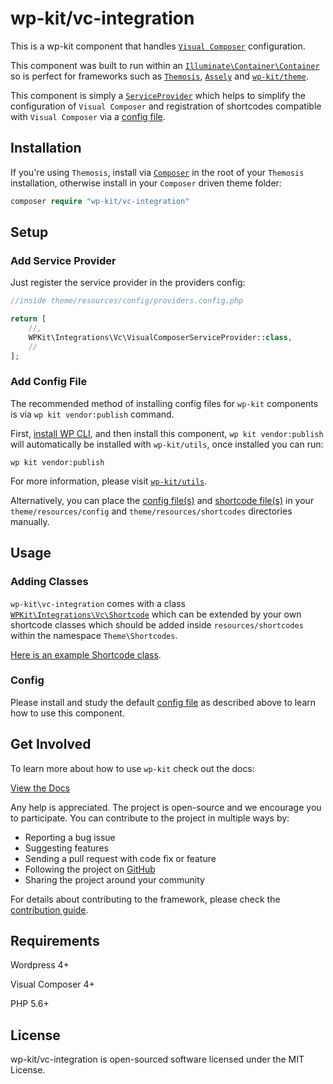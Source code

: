 # wp-kit/vc-integration

This is a wp-kit component that handles [```Visual Composer```](https://vc.wpbakery.com/) configuration. 

This component was built to run within an [```Illuminate\Container\Container```](https://github.com/illuminate/container/blob/master/Container.php) so is perfect for frameworks such as [```Themosis```](http://framework.themosis.com/), [```Assely```](https://assely.org/) and [```wp-kit/theme```](https://github.com/wp-kit/theme).

This component is simply a [```ServiceProvider```](https://github.com/wp-kit/vc-integration/blob/master/src/Vc/VisualComposerServiceProvider.php) which helps to simplify the configuration of ```Visual Composer``` and registration of shortcodes compatible with ```Visual Composer``` via a [config file](config/vc.config.php).

## Installation

If you're using ```Themosis```, install via [```Composer```](https://getcomposer.org/) in the root of your ```Themosis``` installation, otherwise install in your ```Composer``` driven theme folder:

```php
composer require "wp-kit/vc-integration"
```

## Setup

### Add Service Provider

Just register the service provider in the providers config:

```php
//inside theme/resources/config/providers.config.php

return [
	//,
	WPKit\Integrations\Vc\VisualComposerServiceProvider::class,   
	//
];
```

### Add Config File

The recommended method of installing config files for ```wp-kit``` components is via ```wp kit vendor:publish``` command.

First, [install WP CLI](http://wp-cli.org/), and then install this component, ```wp kit vendor:publish``` will automatically be installed with ```wp-kit/utils```, once installed you can run:

```wp kit vendor:publish```

For more information, please visit [```wp-kit/utils```](https://github.com/wp-kit/utils#commands).

Alternatively, you can place the [config file(s)](config) and [shortcode file(s)](shortcodes) in your ```theme/resources/config``` and ```theme/resources/shortcodes``` directories manually.

## Usage

### Adding Classes

```wp-kit\vc-integration``` comes with a class [```WPKit\Integrations\Vc\Shortcode```](src/Vc/Shortcode.php) which can be extended by your own shortcode classes which should be added inside ```resources/shortcodes``` within the namespace ```Theme\Shortcodes```. 

[Here is an example Shortcode class](shortcodes/Test.php).

### Config

Please install and study the default [config file](config/vc.config.php) as described above to learn how to use this component.

## Get Involved

To learn more about how to use ```wp-kit``` check out the docs:

[View the Docs](https://github.com/wp-kit/theme/tree/docs/README.md)

Any help is appreciated. The project is open-source and we encourage you to participate. You can contribute to the project in multiple ways by:

- Reporting a bug issue
- Suggesting features
- Sending a pull request with code fix or feature
- Following the project on [GitHub](https://github.com/wp-kit)
- Sharing the project around your community

For details about contributing to the framework, please check the [contribution guide](https://github.com/wp-kit/theme/tree/docs/Contributing.md).

## Requirements

Wordpress 4+

Visual Composer 4+

PHP 5.6+

## License

wp-kit/vc-integration is open-sourced software licensed under the MIT License.
